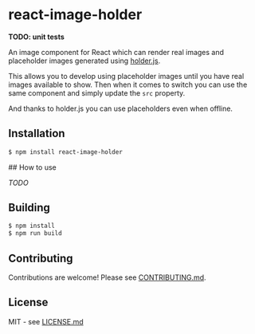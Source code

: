 # react-image-holder

**TODO: unit tests**

An image component for React which can render real images and placeholder images generated using [holder.js](https://github.com/imsky/holder/).

This allows you to develop using placeholder images until you have real images available to show. Then when it comes to switch you can use the same component and simply update the `src` property.

And thanks to holder.js you can use placeholders even when offline.

## Installation

```bash
$ npm install react-image-holder
```

## How to use

_TODO_

## Building

```bash
$ npm install
$ npm run build
```

## Contributing

Contributions are welcome! Please see [CONTRIBUTING.md](https://github.com/hiddentao/react-image-holder/blob/master/CONTRIBUTING.md).


## License

MIT - see [LICENSE.md](https://github.com/hiddentao/react-image-holder/blob/master/LICENSE.md)